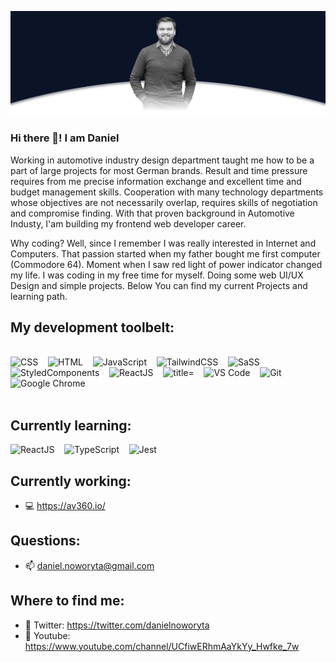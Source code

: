 ![programista frontend](https://github.com/Dan86de/Dan86de/blob/master/GIT_TOP.png)

### Hi there 👋! I am Daniel

Working in automotive industry design department taught me how to be a part of large projects for most German brands. Result and time pressure requires from me precise information exchange and excellent time and budget management skills. Cooperation with many technology departments whose objectives are not necessarily overlap, requires skills of negotiation and compromise finding. With that proven background in Automotive Industy, I'am building my frontend web developer career.

Why coding? Well, since I remember I was really interested in Internet and Computers. That passion started when my father bought me first computer (Commodore 64). Moment when I saw red light of power indicator changed my life. I was coding in my free time for myself. Doing some web UI/UX Design and simple projects. Below You can find my current Projects and learning path.

## My development toolbelt:

<br><img alt="CSS" title="CSS" src="https://user-images.githubusercontent.com/1680157/87443759-4a5f9600-c5cc-11ea-8ae0-715433c1f781.png" height="24">&nbsp;&nbsp;&nbsp;&nbsp;<img alt="HTML" title="HTML" src="https://user-images.githubusercontent.com/1680157/87443762-4af82c80-c5cc-11ea-85cf-57be0e83c169.png" height="24">&nbsp;&nbsp;&nbsp;&nbsp;<img alt="JavaScript" title="JavaScript" src="https://user-images.githubusercontent.com/1680157/87443764-4af82c80-c5cc-11ea-82c2-c368ee12cf6d.png" height="24">&nbsp;&nbsp;&nbsp;&nbsp;<img alt="TailwindCSS" title="TailwindCSS" src="https://tailwindcss.com/_next/static/media/tailwindcss-mark.cb8046c163f77190406dfbf4dec89848.svg" height="24">&nbsp;&nbsp;&nbsp;&nbsp;<img alt="SaSS" title="SASS" src="https://sass-lang.com/assets/img/logos/logo-b6e1ef6e.svg" height="24">&nbsp;&nbsp;&nbsp;&nbsp;<img alt="StyledComponents" title="StyledComponents" src="https://www.styled-components.com/atom.png" height="24">&nbsp;&nbsp;&nbsp;&nbsp;<img alt="ReactJS" title="ReactJS" src="https://raw.githubusercontent.com/jalbertsr/logo-badge-images/master/img/react_logo.png" height="24">&nbsp;&nbsp;&nbsp;&nbsp;<img alt=" title=" title="GatsbyJS" src="https://media.graphcms.com/TacQ5u5QqqHSoO7jcMxA" height="24">&nbsp;&nbsp;&nbsp;&nbsp;<img alt="VS Code" title="VS Code" src="https://user-images.githubusercontent.com/1680157/87443751-492e6900-c5cc-11ea-9854-f82d4d921133.png" height="24">&nbsp;&nbsp;&nbsp;&nbsp;<img alt="Git" title="Git" src="https://user-images.githubusercontent.com/1680157/87443755-49c6ff80-c5cc-11ea-954a-579f7c72873a.png" height="24">&nbsp;&nbsp;&nbsp;&nbsp;<img alt="Google Chrome" title="Google Chrome" src="https://user-images.githubusercontent.com/1680157/87443745-47fd3c00-c5cc-11ea-878f-44f34572775e.png" height="24"><br><br>

## Currently learning:

<img alt="ReactJS" title="ReactJS" src="https://raw.githubusercontent.com/jalbertsr/logo-badge-images/master/img/react_logo.png" height="24">&nbsp;&nbsp;&nbsp;&nbsp;<img alt="TypeScript" title="TypeScript" src="https://user-images.githubusercontent.com/1680157/87443766-4af82c80-c5cc-11ea-8a13-a651f150fa99.png" height="24">&nbsp;&nbsp;&nbsp;&nbsp;<img alt="Jest" title="Jest" src="https://cdn.freebiesupply.com/logos/large/2x/jest-logo-png-transparent.png" height="24">&nbsp;&nbsp;&nbsp;&nbsp;

## Currently working:

- 💻 https://av360.io/

## Questions:

- 📫 daniel.noworyta@gmail.com

## Where to find me:

- 🦜 Twitter: https://twitter.com/danielnoworyta
- 🎥 Youtube: https://www.youtube.com/channel/UCfiwERhmAaYkYy_Hwfke_7w
